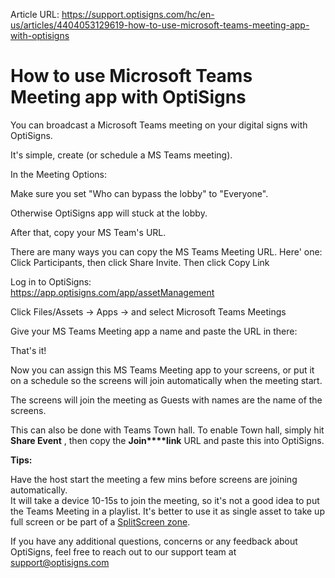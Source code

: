 Article URL: https://support.optisigns.com/hc/en-us/articles/4404053129619-how-to-use-microsoft-teams-meeting-app-with-optisigns

# How to use Microsoft Teams Meeting app with OptiSigns

You can broadcast a Microsoft Teams meeting on your digital signs with
OptiSigns.

It's simple, create (or schedule a MS Teams meeting).

In the Meeting Options:

Make sure you set "Who can bypass the lobby" to "Everyone".

Otherwise OptiSigns app will stuck at the lobby.

After that, copy your MS Team's URL.

There are many ways you can copy the MS Teams Meeting URL. Here' one:  
Click Participants, then click Share Invite. Then click Copy Link

Log in to OptiSigns:  
<https://app.optisigns.com/app/assetManagement>

Click Files/Assets -> Apps -> and select Microsoft Teams Meetings

Give your MS Teams Meeting app a name and paste the URL in there:

That's it!

Now you can assign this MS Teams Meeting app to your screens, or put it on a
schedule so the screens will join automatically when the meeting start.

The screens will join the meeting as Guests with names are the name of the
screens.

This can also be done with Teams Town hall. To enable Town hall, simply hit
**Share Event** , then copy the **Join****link** URL and paste this into
OptiSigns.

**Tips:**

Have the host start the meeting a few mins before screens are joining
automatically.  
It will take a device 10-15s to join the meeting, so it's not a good idea to
put the Teams Meeting in a playlist. It's better to use it as single asset to
take up full screen or be part of a [SplitScreen
zone](https://support.optisigns.com/hc/en-us/articles/360026559573).

  
If you have any additional questions, concerns or any feedback about
OptiSigns, feel free to reach out to our support team at
[support@optisigns.com](mailto:support@optisigns.com)

